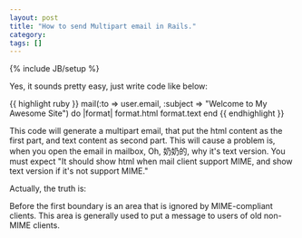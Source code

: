 ```yaml
---
layout: post
title: "How to send Multipart email in Rails."
category: 
tags: []
---
```

{% include JB/setup %}

Yes, it sounds pretty easy, just write code like below:

{{ highlight ruby }}
mail(:to => user.email,
     :subject => "Welcome to My Awesome Site") do |format|
   format.html
   format.text
end
{{ endhighlight }}

This code will generate a multipart email, that put the html content as the first part, 
and text content as second part. This will cause a problem is, when you open the email in mailbox, 
Oh, 奶奶的, why it's text version. You must expect "It should show html when mail client support MIME,
and show text version if it's not support MIME."

Actually, the truth is:

Before the first boundary is an area that is ignored by MIME-compliant clients. 
This area is generally used to put a message to users of old non-MIME clients.

